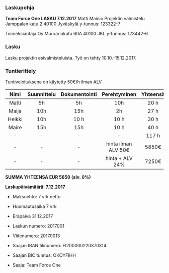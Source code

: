 ### Laskupohja


__Team Force One 			                                 				LASKU 7.12.2017__
Matti Mainio 				                                				Projektin valmistelu
Jamppalan katu 2
40100 Jyväskylä
y-tunnus: 123322-7


Toimeksiantaja Oy
Muurarinkatu 60A
40100 JKL
y-tunnus: 123442-6


### Lasku

Lasku projektin esivalmisteluista. Työ on tehty 10.10.-15.12.2017.


### Tuntierittely

Tuntiveloituksena on käytetty 50€/h ilman ALV

| Nimi |  Suunnittelu | Dokumentointi | Perehtyminen | Yhteensä |
|:-:|:-:|:-:|:-:|:-:|
| Matti  | 5h | 5h  | 10h | 20 h | 
| Maija  | 10h | 15h | 2h  | 27 h | 
| Heikki | 10h |10 h | 10 h | 30 h |
| Maire | 15h | 15h  | 10 h | 40 h |
| - | - | - | - | 117 h |
| - | - | - | hinta ilman ALV 50€ | 5850€ |
| - | - | - | hinta + ALV 24% | 7250€ |

**SUMMA YHTEENSÄ EUR 5850 (alv. 0%)**



**Laskupäivämäärä: 7.12.2017**
* Maksuehto:	7 vrk netto
* Huomautusaika 7 vrk
* Eräpäivä 31.12.2017

* Laskun numero: 2017001
* Viitenumero: 20170013

* Saajan IBAN tilinumero: FI200000220370314
* Saajan BIC tunnus: OKOYFIHH
* Saaja: Team Force One